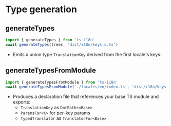 # Type generation

## generateTypes

```ts
import { generateTypes } from 'ts-i18n'
await generateTypes(trees, 'dist/i18n/keys.d.ts')
```

- Emits a union type `TranslationKey` derived from the first locale's keys.

## generateTypesFromModule

```ts
import { generateTypesFromModule } from 'ts-i18n'
await generateTypesFromModule('./locales/en/index.ts', 'dist/i18n/keys.d.ts')
```

- Produces a declaration file that references your base TS module and exports:
  - `TranslationKey` as `DotPaths<Base>`
  - `ParamsFor<K>` for per-key params
  - `TypedTranslator` as `TranslatorFor<Base>`
